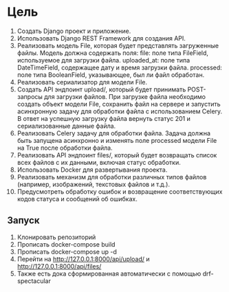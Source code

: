 # Цель
1. Создать Django проект и приложение.
2. Использовать Django REST Framework для создания API.
3. Реализовать модель File, которая будет представлять загруженные файлы. Модель должна содержать поля:
file: поле типа FileField, используемое для загрузки файла.
uploaded_at: поле типа DateTimeField, содержащее дату и время загрузки файла.
processed: поле типа BooleanField, указывающее, был ли файл обработан.
4. Реализовать сериализатор для модели File.
5. Создать API эндпоинт upload/, который будет принимать POST-запросы для загрузки файлов. При загрузке файла необходимо создать объект модели File, сохранить файл на сервере и запустить асинхронную задачу для обработки файла с использованием Celery. В ответ на успешную загрузку файла вернуть статус 201 и сериализованные данные файла.
6. Реализовать Celery задачу для обработки файла. Задача должна быть запущена асинхронно и изменять поле processed модели File на True после обработки файла.
7. Реализовать API эндпоинт files/, который будет возвращать список всех файлов с их данными, включая статус обработки.
8. Использовать Docker для развертывания проекта.
9. Реализовать механизм для обработки различных типов файлов (например, изображений, текстовых файлов и т.д.).
10. Предусмотреть обработку ошибок и возвращение соответствующих кодов статуса и сообщений об ошибках.

## Запуск
1. Клонировать репозиторий
2. Прописать docker-compose build
3. Прописать docker-compose up -d
4. Перейти на http://127.0.0.1:8000/api/upload/ и http://127.0.0.1:8000/api/files/ 
5. Также есть дока сформированная автоматически с помощью drf-spectacular